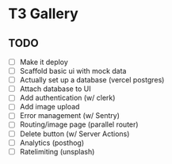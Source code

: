 # T3 Gallery

## TODO

- [ ] Make it deploy
- [ ] Scaffold basic ui with mock data
- [ ] Actually set up a database (vercel postgres)
- [ ] Attach database to UI
- [ ] Add authentication (w/ clerk)
- [ ] Add image upload
- [ ] Error management (w/ Sentry)
- [ ] Routing/image page (parallel router)
- [ ] Delete button (w/ Server Actions)
- [ ] Analytics (posthog)
- [ ] Ratelimiting (unsplash)